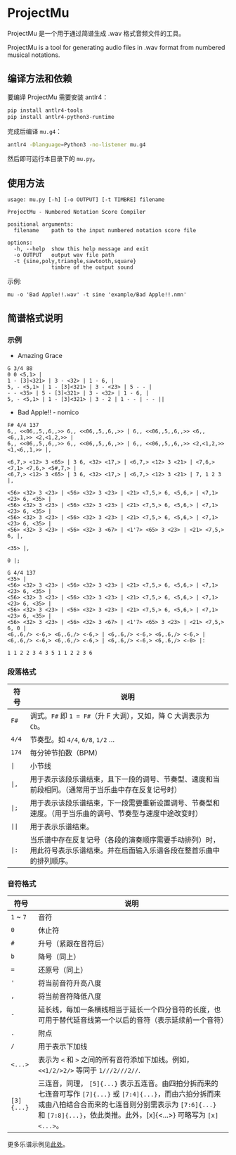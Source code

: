 # ProjectMu

ProjectMu 是一个用于通过简谱生成 .wav 格式音频文件的工具。

ProjectMu is a tool for generating audio files in .wav format from numbered musical notations.

## 编译方法和依赖

要编译 ProjectMu 需要安装 antlr4：

```sh
pip install antlr4-tools
pip install antlr4-python3-runtime
```

完成后编译 `mu.g4`：

```sh
antlr4 -Dlanguage=Python3 -no-listener mu.g4
```

然后即可运行本目录下的 `mu.py`。

## 使用方法

```
usage: mu.py [-h] [-o OUTPUT] [-t TIMBRE] filename

ProjectMu - Numbered Notation Score Compiler

positional arguments:
  filename    path to the input numbered notation score file

options:
  -h, --help  show this help message and exit
  -o OUTPUT   output wav file path
  -t {sine,poly,triangle,sawtooth,square}
              timbre of the output sound
```

示例:

```
mu -o 'Bad Apple!!.wav' -t sine 'example/Bad Apple!!.nmn'
```

## 简谱格式说明

### 示例

+ Amazing Grace

```
G 3/4 88
0 0 <5,1> |
1 - [3]<321> | 3 - <32> | 1 - 6, |
5, - <5,1> | 1 - [3]<321> | 3 - <23> | 5 - - |
- - <35> | 5 - [3]<321> | 3 - <32> | 1 - 6, |
5, - <5,1> | 1 - [3]<321> | 3 - 2 | 1 - - | - - ||
```

+ Bad Apple!! - nomico

```
F# 4/4 137
6,, <<06,,5,,6,,>> 6,, <<06,,5,,6,,>> | 6,, <<06,,5,,6,,>> <6,,<6,,1,>> <2,<1,2,>> |
6,, <<06,,5,,6,,>> 6,, <<06,,5,,6,,>> | 6,, <<06,,5,,6,,>> <2,<1,2,>> <1,<6,,1,>> |,

<6,7,> <12> 3 <65> | 3 6, <32> <17,> | <6,7,> <12> 3 <21> | <7,6,> <7,1> <7,6,> <5#,7,> |
<6,7,> <12> 3 <65> | 3 6, <32> <17,> | <6,7,> <12> 3 <21> | 7, 1 2 3 |,

<56> <32> 3 <23> | <56> <32> 3 <23> | <21> <7,5,> 6, <5,6,> | <7,1> <23> 6, <35> |
<56> <32> 3 <23> | <56> <32> 3 <23> | <21> <7,5,> 6, <5,6,> | <7,1> <23> 6, <35> |
<56> <32> 3 <23> | <56> <32> 3 <23> | <21> <7,5,> 6, <5,6,> | <7,1> <23> 6, <35> |
<56> <32> 3 <23> | <56> <32> 3 <67> | <1'7> <65> 3 <23> | <21> <7,5,> 6, |,

<35> |,

0 |;

G 4/4 137
<35> |
<56> <32> 3 <23> | <56> <32> 3 <23> | <21> <7,5,> 6, <5,6,> | <7,1> <23> 6, <35> |
<56> <32> 3 <23> | <56> <32> 3 <23> | <21> <7,5,> 6, <5,6,> | <7,1> <23> 6, <35> |
<56> <32> 3 <23> | <56> <32> 3 <23> | <21> <7,5,> 6, <5,6,> | <7,1> <23> 6, <35> |
<56> <32> 3 <23> | <56> <32> 3 <67> | <1'7> <65> 3 <23> | <21> <7,5,> 6, 0 |
<6,.6,/> <-6,> <6,.6,/> <-6,> | <6,.6,/> <-6,> <6,.6,/> <-6,> |
<6,.6,/> <-6,> <6,.6,/> <-6,> | <6,.6,/> <-6,> <6,.6,/> <-0> |:

1 1 2 2 3 4 3 5 1 1 2 2 3 6
```

### 段落格式

| 符号 | 说明 |
| --- | --- |
| `F#` | 调式。`F#` 即 `1 = F#`（升 F 大调），又如，降 C 大调表示为 `Cb`。 |
| `4/4` | 节奏型。如 `4/4`, `6/8`, `1/2` ... |
| `174` | 每分钟节拍数（BPM） |
| `\|` | 小节线 |
| `\|,` | 用于表示该段乐谱结束，且下一段的调号、节奏型、速度和当前段相同。（通常用于当乐曲中存在反复记号时） |
| `\|;` | 用于表示该段乐谱结束，下一段需要重新设置调号、节奏型和速度。（用于当乐曲的调号、节奏型与速度中途改变时） |
| `\|\|` | 用于表示乐谱结束。 |
| `\|:` | 当乐谱中存在反复记号（各段的演奏顺序需要手动排列）时，用此符号表示乐谱结束。并在后面输入乐谱各段在整首乐曲中的排列顺序。 |

### 音符格式

| 符号 | 说明 |
| --- | --- |
| `1` ~ `7` | 音符 |
| `0` | 休止符 |
| `#` | 升号（紧跟在音符后） |
| `b` | 降号（同上） |
| `=` | 还原号（同上） |
| `'` | 将当前音符升高八度 |
| `,` | 将当前音符降低八度 |
| `-` | 延长线，每加一条横线相当于延长一个四分音符的长度，也可用于替代延音线第一个以后的音符（表示延续前一个音符） |
| `.` | 附点 |
| `/` | 用于表示下加线 |
| `<...>` | 表示为 `<` 和 `>` 之间的所有音符添加下加线。例如，`<<1/2/>2/>` 等同于 `1///2///2//`. |
| `[3]{...}` | 三连音，同理， `[5]{...}` 表示五连音。由四拍分拆而来的七连音可写作 `[7]{...}` 或 `[7:4]{...}`，而由六拍分拆而来或由八拍结合合而来的七连音则分别需表示为 `[7:6]{...}` 和 `[7:8]{...}`，依此类推。此外，[x]{<...>} 可略写为 `[x]<...>`。 |

更多乐谱示例见[此处](example)。

